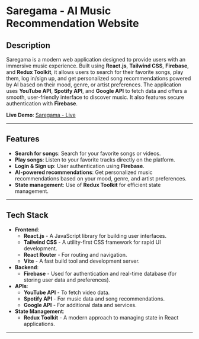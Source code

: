 # Saregama - AI Music Recommendation Website

## Description

Saregama is a modern web application designed to provide users with an immersive music experience. Built using **React.js**, **Tailwind CSS**, **Firebase**, and **Redux Toolkit**, it allows users to search for their favorite songs, play them, log in/sign up, and get personalized song recommendations powered by AI based on their mood, genre, or artist preferences. The application uses **YouTube API**, **Spotify API**, and **Google API** to fetch data and offers a smooth, user-friendly interface to discover music. It also features secure authentication with **Firebase**.

**Live Demo**: [Saregama - Live](https://saregama-omega.vercel.app/)

---

## Features

- **Search for songs**: Search for your favorite songs or videos.
- **Play songs**: Listen to your favorite tracks directly on the platform.
- **Login & Sign up**: User authentication using **Firebase**.
- **AI-powered recommendations**: Get personalized music recommendations based on your mood, genre, and artist preferences.
- **State management**: Use of **Redux Toolkit** for efficient state management.

---

## Tech Stack

- **Frontend**: 
  - **React.js** - A JavaScript library for building user interfaces.
  - **Tailwind CSS** - A utility-first CSS framework for rapid UI development.
  - **React Router** - For routing and navigation.
  - **Vite** - A fast build tool and development server.
- **Backend**: 
  - **Firebase** - Used for authentication and real-time database (for storing user data and preferences).
- **APIs**: 
  - **YouTube API** - To fetch video data.
  - **Spotify API** - For music data and song recommendations.
  - **Google API** - For additional data and services.
- **State Management**: 
  - **Redux Toolkit** - A modern approach to managing state in React applications.

---
